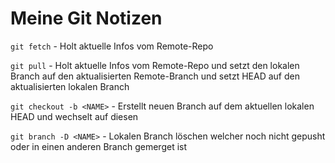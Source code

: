 # Meine Git Notizen

`git fetch` - Holt aktuelle Infos vom Remote-Repo

`git pull` - Holt aktuelle Infos vom Remote-Repo und setzt den lokalen Branch auf den aktualisierten Remote-Branch und setzt HEAD auf den aktualisierten lokalen Branch

`git checkout -b <NAME>` - Erstellt neuen Branch auf dem aktuellen lokalen HEAD und wechselt auf diesen

`git branch -D <NAME>` - Lokalen Branch löschen welcher noch nicht gepusht oder in einen anderen Branch gemerget ist 
